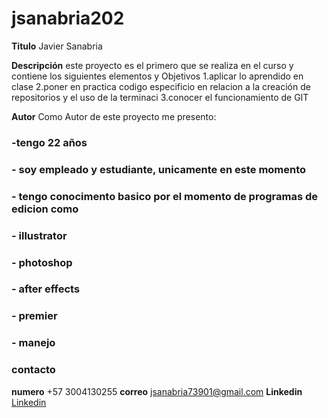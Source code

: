 # jsanabria202
**Titulo**
Javier Sanabria

**Descripción**
este proyecto es el primero que se realiza en el curso y contiene los siguientes elementos y Objetivos
1.aplicar lo aprendido en clase
2.poner en practica codigo especificio en relacion a la creación de repositorios y el uso de la terminaci
3.conocer el funcionamiento de GIT

**Autor**
Como Autor de este proyecto me presento:
### -tengo 22 años
### - soy empleado y estudiante, unicamente en este momento
### - tengo conocimento basico por el momento de programas de edicion como 
 ### - illustrator
 ### - photoshop
 ### - after effects
 ### - premier
### - manejo 
### **contacto**
**numero**
+57 3004130255
**correo**
jsanabria73901@gmail.com
**Linkedin**
[Linkedin](url)